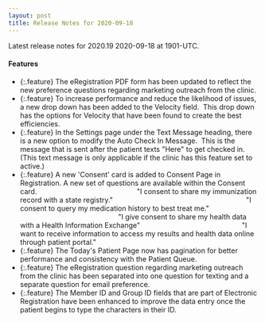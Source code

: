 ```yaml
---
layout: post
title: Release Notes for 2020-09-18
---
```


Latest release notes for 2020.19 2020-09-18 at 1901-UTC.

<div class='features' markdown='1'>

#### Features

- {:.feature} The eRegistration PDF form has been updated to reflect the new preference questions regarding marketing outreach from the clinic.
- {:.feature} To increase performance and reduce the likelihood of issues, a new drop down has been added to the Velocity field.  This drop down has the options for Velocity that have been found to create the best efficiencies.
- {:.feature} In the Settings page under the Text Message heading, there is a new option to modify the Auto Check In Message.  This is the message that is sent after the patient texts "Here" to get checked in. (This text message is only applicable if the clinic has this feature set to active.)
- {:.feature} A new 'Consent' card is added to Consent Page in Registration. A new set of questions are available within the Consent card.                                                   "I consent to share my immunization record with a state registry."                                                                    "I consent to query my medication history to best treat me."                                                                            "I give consent to share my health data with a Health Information Exchange"                                                    "I want to receive information to access my results and health data online through patient portal."
- {:.feature} The Today's Patient Page now has pagination for better performance and consistency with the Patient Queue.
- {:.feature} The eRegistration question regarding marketing outreach from the clinic has been separated into one question for texting and a separate question for email preference.
- {:.feature} The Member ID and Group ID fields that are part of Electronic Registration have been enhanced to improve the data entry once the patient begins to type the characters in their ID.

</div>


